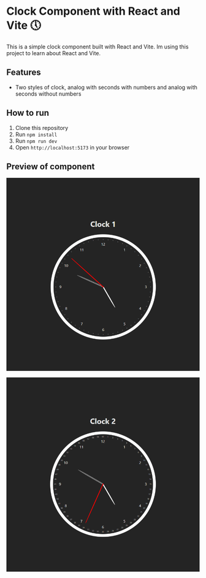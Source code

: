 # Clock Component with React and Vite 🕔

This is a simple clock component built with React and Vite.
Im using this project to learn about React and Vite.

## Features

- Two styles of clock, analog with seconds with numbers and analog with seconds without numbers

## How to run

1. Clone this repository
2. Run `npm install`
3. Run `npm run dev`
4. Open `http://localhost:5173` in your browser

## Preview of component

![Preview of component](./preview1.webp)

![Preview of component](./preview2.webp)